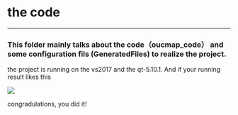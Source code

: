 # the code
----
### This folder mainly talks about the code（oucmap_code） and some configuration fils (GeneratedFiles) to realize the project.

the project is running on the vs2017 and the qt-5.10.1. And if your running result likes this



![](https://i.imgur.com/fQBaCye.png)

congradulations, you did it!
